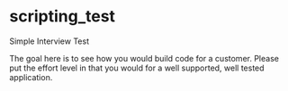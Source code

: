 # scripting_test
Simple Interview Test

The goal here is to see how you would build code for a customer.
Please put the effort level in that you would for a well supported, 
well tested application.  
